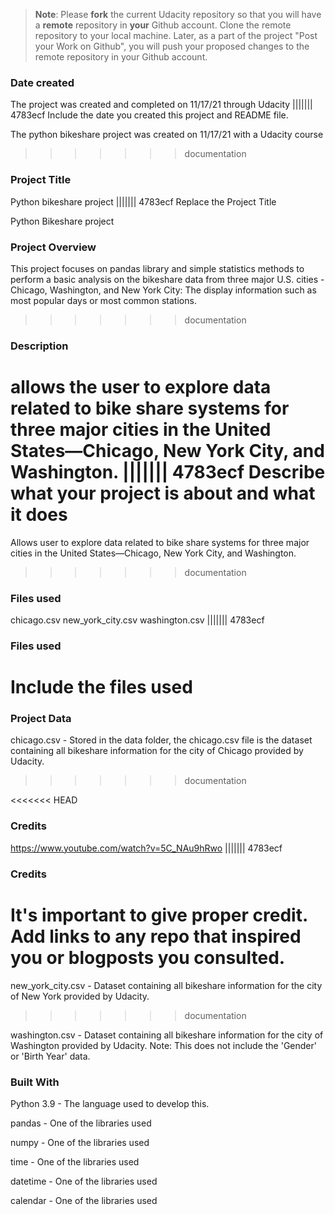 >**Note**: Please **fork** the current Udacity repository so that you will have a **remote** repository in **your** Github account. Clone the remote repository to your local machine. Later, as a part of the project "Post your Work on Github", you will push your proposed changes to the remote repository in your Github account.

### Date created
The project was created and completed on 11/17/21 through Udacity
||||||| 4783ecf
Include the date you created this project and README file.

The python bikeshare project was created on 11/17/21 with a Udacity course
>>>>>>> documentation

### Project Title
Python bikeshare project
||||||| 4783ecf
Replace the Project Title

Python Bikeshare project

### Project Overview
This project focuses on pandas library and simple statistics methods to perform a basic analysis on the bikeshare data from three major U.S. cities - Chicago, Washington, and New York City: The display information such as most popular days or most common stations.
>>>>>>> documentation

### Description
allows the user to explore data related to bike share systems for three major cities in the United States—Chicago, New York City, and Washington.
||||||| 4783ecf
Describe what your project is about and what it does
=======
Allows user to explore data related to bike share systems for three major cities in the United States—Chicago, New York City, and Washington.
>>>>>>> documentation


### Files used
chicago.csv
new_york_city.csv
washington.csv
||||||| 4783ecf
### Files used
Include the files used
=======
### Project Data
chicago.csv - Stored in the data folder, the chicago.csv file is the dataset containing all bikeshare information for the city of Chicago provided by Udacity.
>>>>>>> documentation

<<<<<<< HEAD
### Credits
https://www.youtube.com/watch?v=5C_NAu9hRwo
||||||| 4783ecf
### Credits
It's important to give proper credit. Add links to any repo that inspired you or blogposts you consulted.
=======
new_york_city.csv - Dataset containing all bikeshare information for the city of New York provided by Udacity.
>>>>>>> documentation

washington.csv - Dataset containing all bikeshare information for the city of Washington provided by Udacity. Note: This does not include the 'Gender' or 'Birth Year' data.

### Built With
Python 3.9 - The language used to develop this.

pandas - One of the libraries used 

numpy - One of the libraries used 

time - One of the libraries used 

datetime - One of the libraries used 

calendar - One of the libraries used
